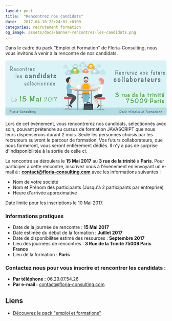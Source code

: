 ```yaml
---
layout: post
title:  "Rencontrez nos candidats"
date:   2017-04-10 22:24:01 +0100
categories: recrutement formation
og_image: assets/docs/banner-rencontrez-les-candidats.png
---
```


Dans le cadre du pack "Emploi et Formation" de Floria-Consulting, nous vous invitons à venir à la rencontre de nos candidats.

![image here](assets/docs/banner-rencontrez-les-candidats.png)

Lors de cet événement, vous rencontrerez nos candidats, sélectionnés avec soin, pouvant prétendre au cursus de formation JAVASCRIPT que nous leurs 
dispenserons durant 2 mois. Seule les personnes choisis par les recruteurs suivront le parcour de formation. Vos futurs collaborateurs,
que nous formeront, vous seront entièrement dédiés. Il n'y a pas de surprise d'indisponibilitée à la sortie de celle ci.

La rencontre se déroulera le **15 Mai 2017** au **3 rue de la trinité** à **Paris**. Pour participer à cette rencontre, 
inscrivez vous à l'événement en envoyant un e-mail à : **contact@floria-consulting.com** avec les informations suivantes :

- Nom de votre société
- Nom et Prénom des participants (Jusqu'à 2 participants par entreprise)
- Heure d'arrivée approximative

Date limite pour les inscriptions le 10 Mai 2017.

### Informations pratiques

- Date de la journée de rencontre : **15 Mai 2017**
- Date estimée du début de la formation : **Juillet 2017**
- Date de disponibilitée estimé des resources : **Septembre 2017**
- Lieu des journées de rencontres : **3 Rue de la Trinité 75009 Paris France**
- Lieu de la formation : **Paris**

### Contactez nous pour vous inscrire et rencontrer les candidats :

- **Par téléphone :** 06.29.07.54.26
- **Par e-mail :** contact@floria-consulting.com
 
## Liens 
- [Découvrez le pack "emploi et formations"](pack-emploi-et-formation)
